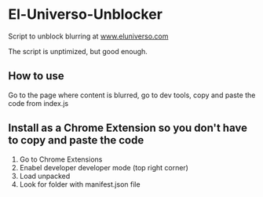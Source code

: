 # El-Universo-Unblocker

Script to unblock blurring at www.eluniverso.com

The script is unptimized, but good enough.

## How to use

Go to the page where content is blurred, go to dev tools, copy and paste the code from index.js

## Install as a Chrome Extension so you don't have to copy and paste the code

1. Go to Chrome Extensions
2. Enabel developer developer mode (top right corner)
3. Load unpacked
4. Look for folder with manifest.json file
